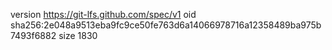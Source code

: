 version https://git-lfs.github.com/spec/v1
oid sha256:2e048a9513eba9fc9ce50fe763d6a14066978716a12358489ba975b7493f6882
size 1830
